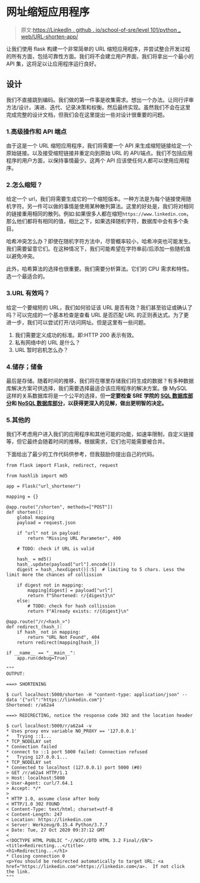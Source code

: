 # 网址缩短应用程序

> 原文:[https://LinkedIn . github . io/school-of-sre/level 101/python _ web/URL-shorten-app/](https://linkedin.github.io/school-of-sre/level101/python_web/url-shorten-app/)

让我们使用 flask 构建一个非常简单的 URL 缩短应用程序，并尝试整合开发过程的所有方面，包括可靠性方面。我们将不会建立用户界面，我们将拿出一个最小的 API 集，这将足以让应用程序运行良好。

## 设计

我们不直接跳到编码。我们做的第一件事是收集需求。想出一个办法。让同行评审方法/设计。演进、迭代、记录决策和权衡。然后最终实现。虽然我们不会在这里完成完整的设计文档，但我们会在这里提出一些对设计很重要的问题。

### 1.高级操作和 API 端点

由于这是一个 URL 缩短应用程序，我们将需要一个 API 来生成缩短链接给定一个原始链接。以及接受缩短链接并重定向到原始 URL 的 API/端点。我们不包括应用程序的用户方面，以保持事情最少。这两个 API 应该使任何人都可以使用应用程序。

### 2.怎么缩短？

给定一个 url，我们将需要生成它的一个缩短版本。一种方法是为每个链接使用随机字符。另一件可以做的事情是使用某种散列算法。这里的好处是，我们将对相同的链接重用相同的散列。例如:如果很多人都在缩短`https://www.linkedin.com`，那么他们都将有相同的值，相比之下，如果选择随机字符，数据库中会有多个条目。

哈希冲突怎么办？即使在随机字符方法中，尽管概率较小，哈希冲突也可能发生。我们需要留意它们。在这种情况下，我们可能希望在字符串前/后添加一些随机值以避免冲突。

此外，哈希算法的选择也很重要。我们需要分析算法。它们的 CPU 需求和特性。选一个最适合的。

### 3.URL 有效吗？

给定一个要缩短的 URL，我们如何验证该 URL 是否有效？我们甚至验证或确认了吗？可以完成的一个基本检查是查看 URL 是否匹配 URL 的正则表达式。为了更进一步，我们可以尝试打开/访问网址。但是这里有一些问题。

1.  我们需要定义成功的标准。即:HTTP 200 表示有效。
2.  私有网络中的 URL 是什么？
3.  URL 暂时宕机怎么办？

### 4.储存；储备

最后是存储。随着时间的推移，我们将在哪里存储我们将生成的数据？有多种数据库解决方案可供选择，我们需要选择最适合该应用程序的解决方案。像 MySQL 这样的关系数据库将是一个公平的选择，但**一定要检查 SRE 学院的 [SQL 数据库部分](../../databases_sql/intro/)和 [NoSQL 数据库部分](../../databases_nosql/intro/)，以获得更深入的见解，做出更明智的决定。**

### 5.其他的

我们不考虑用户进入我们的应用程序和其他可能的功能，如速率限制，自定义链接等，但它最终会随着时间的推移。根据需求，它们也可能需要被合并。

下面给出了最少的工作代码供参考，但我鼓励你提出自己的代码。

```
from flask import Flask, redirect, request

from hashlib import md5

app = Flask("url_shortener")

mapping = {}

@app.route("/shorten", methods=["POST"])
def shorten():
    global mapping
    payload = request.json

    if "url" not in payload:
        return "Missing URL Parameter", 400

    # TODO: check if URL is valid

    hash_ = md5()
    hash_.update(payload["url"].encode())
    digest = hash_.hexdigest()[:5]  # limiting to 5 chars. Less the limit more the chances of collission

    if digest not in mapping:
        mapping[digest] = payload["url"]
        return f"Shortened: r/{digest}\n"
    else:
        # TODO: check for hash collission
        return f"Already exists: r/{digest}\n"

@app.route("/r/<hash_>")
def redirect_(hash_):
    if hash_ not in mapping:
        return "URL Not Found", 404
    return redirect(mapping[hash_])

if __name__ == "__main__":
    app.run(debug=True)

"""
OUTPUT:

===> SHORTENING

$ curl localhost:5000/shorten -H "content-type: application/json" --data '{"url":"https://linkedin.com"}'
Shortened: r/a62a4

===> REDIRECTING, notice the response code 302 and the location header

$ curl localhost:5000/r/a62a4 -v
* Uses proxy env variable NO_PROXY == '127.0.0.1'
*   Trying ::1...
* TCP_NODELAY set
* Connection failed
* connect to ::1 port 5000 failed: Connection refused
*   Trying 127.0.0.1...
* TCP_NODELAY set
* Connected to localhost (127.0.0.1) port 5000 (#0)
> GET /r/a62a4 HTTP/1.1
> Host: localhost:5000
> User-Agent: curl/7.64.1
> Accept: */*
>
* HTTP 1.0, assume close after body
< HTTP/1.0 302 FOUND
< Content-Type: text/html; charset=utf-8
< Content-Length: 247
< Location: https://linkedin.com
< Server: Werkzeug/0.15.4 Python/3.7.7
< Date: Tue, 27 Oct 2020 09:37:12 GMT
<
<!DOCTYPE HTML PUBLIC "-//W3C//DTD HTML 3.2 Final//EN">
<title>Redirecting...</title>
<h1>Redirecting...</h1>
* Closing connection 0
<p>You should be redirected automatically to target URL: <a href="https://linkedin.com">https://linkedin.com</a>.  If not click the link.
""" 
```